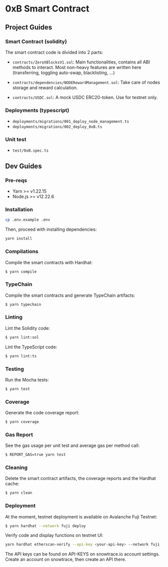 # 0xB Smart Contract

## Project Guides

### Smart Contract (solidity)

The smart contract code is divided into 2 parts:

- `contracts/ZeroXBlocksV1.sol`: Main functionalities, contains all ABI methods to interact.
  Most non-heavy features are written here (transferring, toggling auto-swap, blacklisting, ...)

- `contracts/dependencies/NODERewardManagement.sol`: Take care of nodes storage and reward
  calculation.

- `contracts/USDC.sol`: A mock USDC ERC20-token. Use for testnet only.

### Deployments (typescript)

- `deployments/migrations/001_deploy_node_management.ts`
- `deployments/migrations/002_deploy_0xB.ts`

### Unit test

- `test/0xB.spec.ts`

## Dev Guides

### Pre-reqs

- Yarn >= v1.22.15
- Node.js >= v12.22.6

### Installation

```sh
cp .env.example .env
```

Then, proceed with installing dependencies:

```sh
yarn install
```

### Compilations

Compile the smart contracts with Hardhat:

```sh
$ yarn compile
```

### TypeChain

Compile the smart contracts and generate TypeChain artifacts:

```sh
$ yarn typechain
```

### Linting

Lint the Solidity code:

```sh
$ yarn lint:sol
```

Lint the TypeScript code:

```sh
$ yarn lint:ts
```

### Testing

Run the Mocha tests:

```sh
$ yarn test
```

### Coverage

Generate the code coverage report:

```sh
$ yarn coverage
```

### Gas Report

See the gas usage per unit test and average gas per method call:

```sh
$ REPORT_GAS=true yarn test
```

### Cleaning

Delete the smart contract artifacts, the coverage reports and the Hardhat cache:

```sh
$ yarn clean
```

### Deployment

At the moment, testnet deployment is available on Avalanche Fuji Testnet:

```sh
$ yarn hardhat --network fuji deploy
```

Verify code and display functions on testnet UI:

```sh
yarn hardhat etherscan-verify --api-key <your-api-key> --network fuji --license MIT
```

The API keys can be found on API-KEYS on snowtrace.io account settings. Create an account
on snowtrace, then create an API there.
